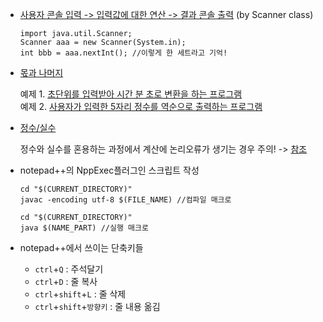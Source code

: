 - [사용자 콘솔 입력 -> 입력값에 대한 연산 -> 결과 콘솔 출력](../0518/Add2.java) (by Scanner class)  
  ```
  import java.util.Scanner;  
  Scanner aaa = new Scanner(System.in);  
  int bbb = aaa.nextInt(); //이렇게 한 세트라고 기억!
  ```
- [몫과 나머지](../0518/Mod.java)  

	예제 1. [초단위를 입력받아 시간 분 초로 변환을 하는 프로그램](../0518/Clock.java)  
	예제 2. [사용자가 입력한 5자리 정수를 역순으로 출력하는 프로그램](../0518/Reverse.java)
- [정수/실수](../0518/CircleArea.java)  

	정수와 실수를 혼용하는 과정에서 계산에 논리오류가 생기는 경우 주의! -> [참조](../0518/P73_3.java)
- notepad++의 NppExec플러그인 스크립트 작성
	```
	cd "$(CURRENT_DIRECTORY)"  
	javac -encoding utf-8 $(FILE_NAME) //컴파일 매크로  
	
	cd "$(CURRENT_DIRECTORY)"  
	java $(NAME_PART) //실행 매크로
	```
- notepad++에서 쓰이는 단축키들  
  
  - `ctrl`+`Q` : 주석달기
  - `ctrl`+`D` : 줄 복사
  - `ctrl`+`shift`+`L` : 줄 삭제
  - `ctrl`+`shift`+`방향키` : 줄 내용 옮김